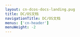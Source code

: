```yaml
---
layout: cn-dcos-docs-landing.pug
title: DC/OS文档
navigationTitle: DC/OS文档
menus: ['cn-header']
menuWeight: -2
---
```

